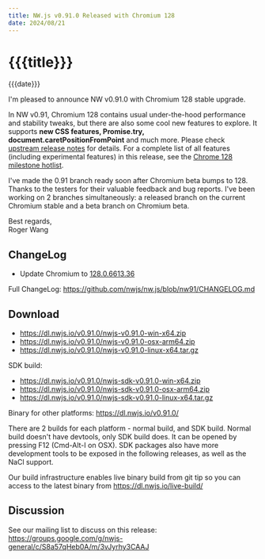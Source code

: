 ```yaml
---
title: NW.js v0.91.0 Released with Chromium 128
date: 2024/08/21
---
```

# {{{title}}}
{{{date}}}

I'm pleased to announce NW v0.91.0 with Chromium 128 stable upgrade.

In NW v0.91, Chromium 128 contains usual under-the-hood performance and stability tweaks, but there are also some cool new features to explore. It supports **new CSS features, Promise.try, document.caretPositionFromPoint** and much more. Please check [upstream release notes](https://developer.chrome.com/blog/chrome-128-beta/) for details. For a complete list of all features (including experimental features) in this release, see the [Chrome 128 milestone hotlist](https://www.chromestatus.com/features#milestone=128).

I've made the 0.91 branch ready soon after Chromium beta bumps to 128. Thanks to the testers for their valuable feedback and bug reports. I've been working on 2 branches simultaneously: a released branch on the current Chromium stable and a beta branch on Chromium beta.

Best regards,  
Roger Wang

## ChangeLog

- Update Chromium to [128.0.6613.36](https://chromereleases.googleblog.com/2024/08/early-stable-update-for-desktop.html)

Full ChangeLog: https://github.com/nwjs/nw.js/blob/nw91/CHANGELOG.md

## Download 

* https://dl.nwjs.io/v0.91.0/nwjs-v0.91.0-win-x64.zip 
* https://dl.nwjs.io/v0.91.0/nwjs-v0.91.0-osx-arm64.zip 
* https://dl.nwjs.io/v0.91.0/nwjs-v0.91.0-linux-x64.tar.gz 

SDK build: 
* https://dl.nwjs.io/v0.91.0/nwjs-sdk-v0.91.0-win-x64.zip 
* https://dl.nwjs.io/v0.91.0/nwjs-sdk-v0.91.0-osx-arm64.zip 
* https://dl.nwjs.io/v0.91.0/nwjs-sdk-v0.91.0-linux-x64.tar.gz 

Binary for other platforms: https://dl.nwjs.io/v0.91.0/ 

There are 2 builds for each platform - normal build, and SDK build. Normal build doesn't have devtools, only SDK build does. lt can be opened by pressing F12 (Cmd-Alt-I on OSX). SDK packages also have more development tools to be exposed in the following releases, as well as the NaCl support.

Our build infrastructure enables live binary build from git tip so you can access to the latest binary from https://dl.nwjs.io/live-build/ 

## Discussion

See our mailing list to discuss on this release: https://groups.google.com/g/nwjs-general/c/S8a57qHeb0A/m/3vJyrhy3CAAJ
